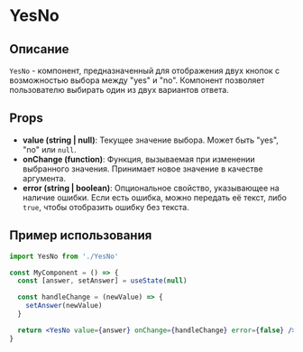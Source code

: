 # YesNo

## Описание

`YesNo` - компонент, предназначенный для отображения двух кнопок с возможностью выбора между "yes" и "no". Компонент позволяет пользователю выбирать один из двух вариантов ответа.

## Props

- **value (string | null)**: Текущее значение выбора. Может быть "yes", "no" или `null`.
- **onChange (function)**: Функция, вызываемая при изменении выбранного значения. Принимает новое значение в качестве аргумента.
- **error (string | boolean)**: Опциональное свойство, указывающее на наличие ошибки. Если есть ошибка, можно передать её текст, либо `true`, чтобы отобразить ошибку без текста.

## Пример использования

```jsx
import YesNo from './YesNo'

const MyComponent = () => {
  const [answer, setAnswer] = useState(null)

  const handleChange = (newValue) => {
    setAnswer(newValue)
  }

  return <YesNo value={answer} onChange={handleChange} error={false} />
}
```

